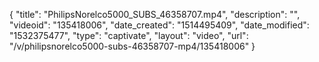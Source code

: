 {
    "title": "PhilipsNorelco5000_SUBS_46358707.mp4",
    "description": "",
    "videoid": "135418006",
    "date_created": "1514495409",
    "date_modified": "1532375477",
    "type": "captivate",
    "layout": "video",
    "url": "\/v\/philipsnorelco5000-subs-46358707-mp4\/135418006"
}